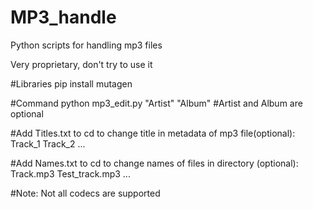 # MP3_handle
Python scripts for handling mp3 files

Very proprietary, don't try to use it

#Libraries
pip install mutagen

#Command 
python mp3_edit.py "Artist" "Album"
#Artist and Album are optional

#Add Titles.txt to cd to change title in metadata of mp3 file(optional):
Track_1
Track_2
...
  
#Add Names.txt to cd to change names of files in directory (optional):
Track.mp3
Test_track.mp3
...
  
#Note: Not all codecs are supported
